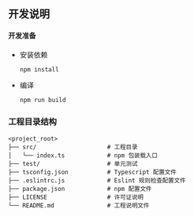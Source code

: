 ## 开发说明

#### 开发准备

* 安装依赖

  ```bash
  npm install
  ```

* 编译

  ```bash
  npm run build


### 工程目录结构
```
<project_root>
├── src/                    # 工程目录
│   └── index.ts            # npm 包装载入口
├── test/                   # 单元测试
├── tsconfig.json           # Typescript 配置文件
├── .eslintrc.js            # Eslint 规则检查配置文件
├── package.json            # npm 配置文件
├── LICENSE                 # 许可证说明
└── README.md               # 工程说明文件
```
